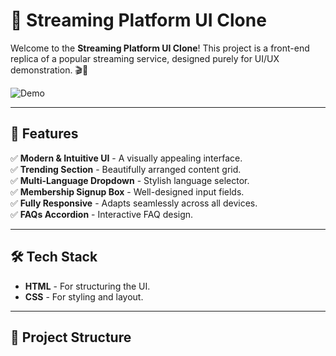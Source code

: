 # 🌟 Streaming Platform UI Clone

Welcome to the **Streaming Platform UI Clone**! This project is a front-end replica of a popular streaming service, designed purely for UI/UX demonstration. 🎬🍿

![Demo](assets/Netflix-Clone.gif)

---

## 🚀 Features

✅ **Modern & Intuitive UI** - A visually appealing interface.  
✅ **Trending Section** - Beautifully arranged content grid.  
✅ **Multi-Language Dropdown** - Stylish language selector.  
✅ **Membership Signup Box** - Well-designed input fields.  
✅ **Fully Responsive** - Adapts seamlessly across all devices.  
✅ **FAQs Accordion** - Interactive FAQ design.  

---

## 🛠️ Tech Stack

- **HTML** - For structuring the UI.  
- **CSS** - For styling and layout.  

---

## 📂 Project Structure


